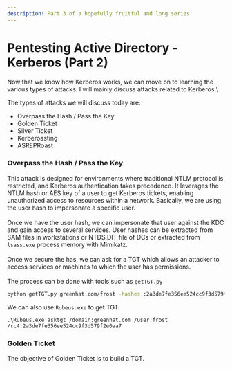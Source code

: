 ```yaml
---
description: Part 3 of a hopefully fruitful and long series
---
```


# Pentesting Active Directory - Kerberos (Part 2)

Now that we know how Kerberos works, we can move on to learning the various types of attacks. I will mainly discuss attacks related to Kerberos.\


The types of attacks we will discuss today are:

* Overpass the Hash / Pass the Key
* Golden Ticket
* Silver Ticket
* Kerberoasting
* ASREPRoast

### Overpass the Hash / Pass the Key

This attack is designed for environments where traditional NTLM protocol is restricted, and Kerberos authentication takes precedence. It leverages the NTLM hash or AES key of a user to get Kerberos tickets, enabling unauthorized access to resources within a network. Basically, we are using the user hash to impersonate a specific user. \
\
Once we have the user hash, we can impersonate that user against the KDC and gain access to several services. User hashes can be extracted from SAM files in workstations or NTDS.DIT file of DCs or extracted from `lsass.exe` process memory with Mimikatz. \
\
Once we secure the has, we can ask for a TGT which allows an attacker to access services or machines to which the user has permissions.\
\
The process can be done with tools such as `getTGT.py`

```sh
python getTGT.py greenhat.com/frost -hashes :2a3de7fe356ee524cc9f3d579f2e0aa7  export KRB5CCNAME=/root/impacket-examples/isaac.ccache
```

We can also use `Rubeus.exe` to get TGT.

```
.\Rubeus.exe asktgt /domain:greenhat.com /user:frost /rc4:2a3de7fe356ee524cc9f3d579f2e0aa7
```

### Golden Ticket

The objective of Golden Ticket is to build a TGT.&#x20;
